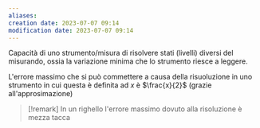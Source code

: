```yaml
---
aliases: 
creation date: 2023-07-07 09:14
modification date: 2023-07-07 09:14
---
```


Capacità di uno strumento/misura di risolvere stati (livelli) diversi del misurando, ossia la variazione minima che lo strumento riesce a leggere.

L'errore massimo che si può commettere a causa della risuoluzione in uno strumento in cui questa è definita ad $x$ è $\frac{x}{2}$ (grazie all'approsimazione)

>[!remark]
>In un righello l'errore massimo dovuto alla risoluzione è mezza tacca

